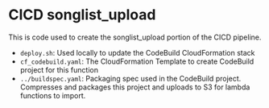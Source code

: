 # CICD songlist_upload
This is code used to create the songlist_upload portion of the CICD pipeline.

* `deploy.sh`: Used locally to update the CodeBuild CloudFormation stack 
* `cf_codebuild.yaml`: The CloudFormation Template to create CodeBuild project for this function
* `../buildspec.yaml`: Packaging spec used in the CodeBuild project. Compresses and packages this project and uploads to S3 for lambda functions to import.